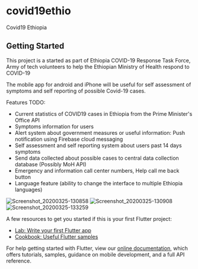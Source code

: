 # covid19ethio

Covid19 Ethiopia

## Getting Started

This project is a started as part of Ethiopia COVID-19 Response Task Force,
Army of tech volunteers to help the Ethiopian Ministry of Health respond to COVID-19

The mobile app for android and iPhone will be useful for self assessment of symptoms and self reporting of possible Covid-19 cases.

Features TODO:

- Current statistics of COVID19 cases in Ethiopia from the Prime Minister's Office API
- Symptoms information for users
- Alert system about government measures or useful information: Push notification using Firebase cloud messaging 
- Self assessment and self reporting system about users past 14 days symptoms
- Send data collected about possible cases to central data collection database (Possibly MoH API) 
- Emergency and information call center numbers, Help call me back button
- Language feature (ability to change the interface to multiple Ethiopia languages)

![Screenshot_20200325-130858](https://user-images.githubusercontent.com/31925690/77591617-9f2db280-6ef0-11ea-985a-1d76236aeb05.jpg)
![Screenshot_20200325-130908](https://user-images.githubusercontent.com/31925690/77591619-a05edf80-6ef0-11ea-829c-f5868db1c6ab.jpg)
![Screenshot_20200325-133259](https://user-images.githubusercontent.com/31925690/77591621-a0f77600-6ef0-11ea-98d2-71aec5c71f7f.jpg)


A few resources to get you started if this is your first Flutter project:

- [Lab: Write your first Flutter app](https://flutter.dev/docs/get-started/codelab)
- [Cookbook: Useful Flutter samples](https://flutter.dev/docs/cookbook)

For help getting started with Flutter, view our
[online documentation](https://flutter.dev/docs), which offers tutorials,
samples, guidance on mobile development, and a full API reference.

